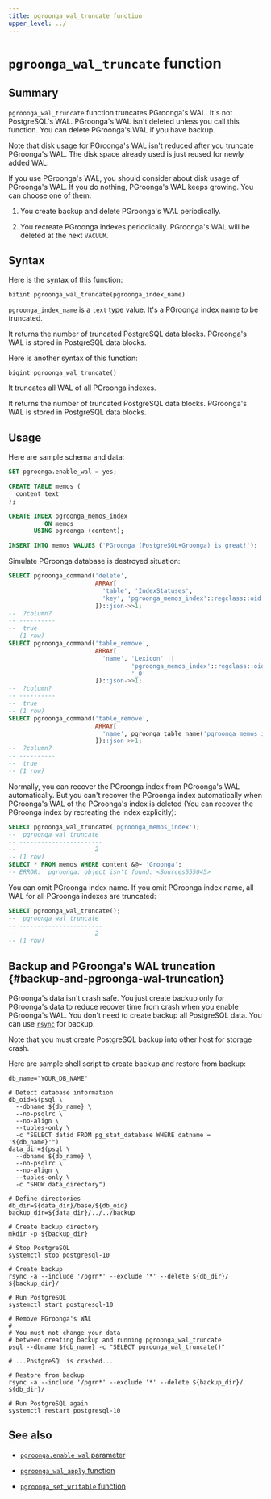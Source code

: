 ```yaml
---
title: pgroonga_wal_truncate function
upper_level: ../
---
```


# `pgroonga_wal_truncate` function

## Summary

`pgroonga_wal_truncate` function truncates PGroonga's WAL. It's not PostgreSQL's WAL. PGroonga's WAL isn't deleted unless you call this function. You can delete PGroonga's WAL if you have backup.

Note that disk usage for PGroonga's WAL isn't reduced after you truncate PGroonga's WAL. The disk space already used is just reused for newly added WAL.

If you use PGroonga's WAL, you should consider about disk usage of PGroonga's WAL. If you do nothing, PGroonga's WAL keeps growing. You can choose one of them:

  1. You create backup and delete PGroonga's WAL periodically.

  2. You recreate PGroonga indexes periodically. PGroonga's WAL will be deleted at the next `VACUUM`.

## Syntax

Here is the syntax of this function:

```text
bitint pgroonga_wal_truncate(pgroonga_index_name)
```

`pgroonga_index_name` is a `text` type value. It's a PGroonga index name to be truncated.

It returns the number of truncated PostgreSQL data blocks. PGroonga's WAL is stored in PostgreSQL data blocks.

Here is another syntax of this function:

```text
bigint pgroonga_wal_truncate()
```

It truncates all WAL of all PGroonga indexes.

It returns the number of truncated PostgreSQL data blocks. PGroonga's WAL is stored in PostgreSQL data blocks.

## Usage

Here are sample schema and data:

```sql
SET pgroonga.enable_wal = yes;

CREATE TABLE memos (
  content text
);

CREATE INDEX pgroonga_memos_index
          ON memos
       USING pgroonga (content);

INSERT INTO memos VALUES ('PGroonga (PostgreSQL+Groonga) is great!');
```

Simulate PGroonga database is destroyed situation:

```sql
SELECT pgroonga_command('delete',
                        ARRAY[
                          'table', 'IndexStatuses',
                          'key', 'pgroonga_memos_index'::regclass::oid::text
                        ])::json->>1;
--  ?column? 
-- ----------
--  true
-- (1 row)
SELECT pgroonga_command('table_remove',
                        ARRAY[
                          'name', 'Lexicon' ||
                                  'pgroonga_memos_index'::regclass::oid ||
                                  '_0'
                        ])::json->>1;
--  ?column? 
-- ----------
--  true
-- (1 row)
SELECT pgroonga_command('table_remove',
                        ARRAY[
                          'name', pgroonga_table_name('pgroonga_memos_index')
                        ])::json->>1;
--  ?column? 
-- ----------
--  true
-- (1 row)
```

Normally, you can recover the PGroonga index from PGroonga's WAL automatically. But you can't recover the PGroonga index automatically when PGroonga's WAL of the PGroonga's index is deleted (You can recover the PGroonga index by recreating the index explicitly):

```sql
SELECT pgroonga_wal_truncate('pgroonga_memos_index');
--  pgroonga_wal_truncate 
-- -----------------------
--                      2
-- (1 row)
SELECT * FROM memos WHERE content &@~ 'Groonga';
-- ERROR:  pgroonga: object isn't found: <Sources555045>
```

You can omit PGroonga index name. If you omit PGroonga index name, all WAL for all PGroonga indexes are truncated:

```sql
SELECT pgroonga_wal_truncate();
--  pgroonga_wal_truncate 
-- -----------------------
--                      2
-- (1 row)
```

## Backup and PGroonga's WAL truncation {#backup-and-pgroonga-wal-truncation}

PGroonga's data isn't crash safe. You just create backup only for PGroonga's data to reduce recover time from crash when you enable PGroonga's WAL. You don't need to create backup all PostgreSQL data. You can use [`rsync`][rsync] for backup.

Note that you must create PostgreSQL backup into other host for storage crash.

Here are sample shell script to create backup and restore from backup:

```shell
db_name="YOUR_DB_NAME"

# Detect database information
db_oid=$(psql \
  --dbname ${db_name} \
  --no-psqlrc \
  --no-align \
  --tuples-only \
  -c "SELECT datid FROM pg_stat_database WHERE datname = '${db_name}'")
data_dir=$(psql \
  --dbname ${db_name} \
  --no-psqlrc \
  --no-align \
  --tuples-only \
  -c "SHOW data_directory")

# Define directories
db_dir=${data_dir}/base/${db_oid}
backup_dir=${data_dir}/../../backup

# Create backup directory
mkdir -p ${backup_dir}

# Stop PostgreSQL
systemctl stop postgresql-10

# Create backup
rsync -a --include '/pgrn*' --exclude '*' --delete ${db_dir}/ ${backup_dir}/

# Run PostgreSQL
systemctl start postgresql-10

# Remove PGroonga's WAL
#
# You must not change your data
# between creating backup and running pgroonga_wal_truncate
psql --dbname ${db_name} -c "SELECT pgroonga_wal_truncate()"

# ...PostgreSQL is crashed...

# Restore from backup
rsync -a --include '/pgrn*' --exclude '*' --delete ${backup_dir}/ ${db_dir}/

# Run PostgreSQL again
systemctl restart postgresql-10
```

## See also

  * [`pgroonga.enable_wal` parameter][enable-wal]

  * [`pgroonga_wal_apply` function][wal-apply]

  * [`pgroonga_set_writable` function][set-writable]

[enable-wal]:../parameters/enable-wal.html

[wal-apply]:pgroonga-wal-apply.html

[set-writable]:pgroonga-set-writable.html

[rsync]:https://rsync.samba.org/

